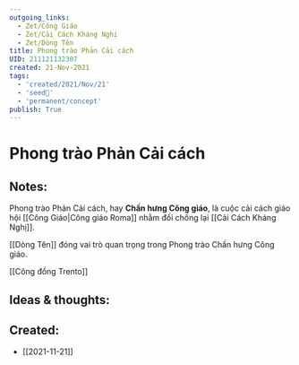 ```yaml
---
outgoing_links:
  - Zet/Công Giáo
  - Zet/Cải Cách Kháng Nghị
  - Zet/Dòng Tên
title: Phong trào Phản Cải cách
UID: 211121132307
created: 21-Nov-2021
tags:
  - 'created/2021/Nov/21'
  - 'seed🥜'
  - 'permanent/concept'
publish: True
---
```

# Phong trào Phản Cải cách

## Notes:
Phong trào Phản Cải cách, hay **Chấn hưng Công giáo**, là cuộc cải cách giáo hội [[Công Giáo|Công giáo Roma]] nhằm đối chống lại [[Cải Cách Kháng Nghị]].

[[Dòng Tên]] đóng vai trò quan trọng trong Phong trào Chấn hưng Công giáo.

[[Công đồng Trento]]

## Ideas & thoughts:


## Created:
- [[2021-11-21]]
